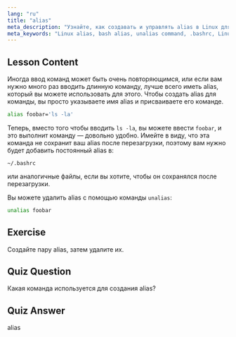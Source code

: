 ```yaml
---
lang: "ru"
title: "alias"
meta_description: "Узнайте, как создавать и управлять alias в Linux для часто используемых команд. Откройте для себя временную и постоянную настройку alias в .bashrc. Повысьте эффективность работы в командной строке!"
meta_keywords: "Linux alias, bash alias, unalias command, .bashrc, Linux tutorial, command line, beginner Linux, Linux guide"
---
```


## Lesson Content

Иногда ввод команд может быть очень повторяющимся, или если вам нужно много раз вводить длинную команду, лучше всего иметь alias, который вы можете использовать для этого. Чтобы создать alias для команды, вы просто указываете имя alias и присваиваете его команде.

```bash
alias foobar='ls -la'
```

Теперь, вместо того чтобы вводить `ls -la`, вы можете ввести `foobar`, и это выполнит команду — довольно удобно. Имейте в виду, что эта команда не сохранит ваш alias после перезагрузки, поэтому вам нужно будет добавить постоянный alias в:

```plaintext
~/.bashrc
```

или аналогичные файлы, если вы хотите, чтобы он сохранялся после перезагрузки.

Вы можете удалить alias с помощью команды `unalias`:

```bash
unalias foobar
```

## Exercise

Создайте пару alias, затем удалите их.

## Quiz Question

Какая команда используется для создания alias?

## Quiz Answer

alias
